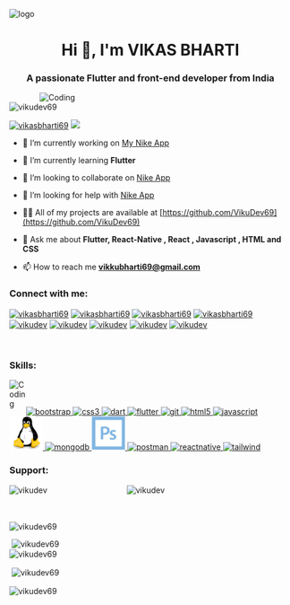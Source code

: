 ![logo](https://user-images.githubusercontent.com/74038190/213910845-af37a709-8995-40d6-be59-724526e3c3d7.gif)
<p><h1 align="center">Hi 👋, I'm VIKAS BHARTI</h1> </p>

<h3 align="center">A passionate Flutter and front-end developer from India</h3>

<img align="right" alt="Coding" width="450" src="https://user-images.githubusercontent.com/74038190/235224431-e8c8c12e-6826-47f1-89fb-2ddad83b3abf.gif">

<p align="left"> <img src="https://komarev.com/ghpvc/?username=vikudev69&label=Profile%20views&color=0e75b6&style=flat" alt="vikudev69" /> </p>


<p align="left"> <a href="https://twitter.com/vikasbharti69" target="blank"> <img src="https://img.shields.io/twitter/follow/vikasbharti69?logo=twitter&style=for-the-badge" alt="vikasbharti69" /></a> <img width="40" src="https://user-images.githubusercontent.com/74038190/241763891-7bb1e704-6026-48f9-8435-2f4d40101348.gif" /> </p>

- 🔭 I’m currently working on [My Nike App](https://github.com/VikuDev69/Nike)

- 🌱 I’m currently learning **Flutter**

- 👯 I’m looking to collaborate on [Nike App](https://github.com/VikuDev69/Nike)

- 🤝 I’m looking for help with [Nike App](https://github.com/VikuDev69/Nike)

- 👨‍💻 All of my projects are available at [https://github.com/VikuDev69](https://github.com/VikuDev69)

- 💬 Ask me about **Flutter, React-Native , React , Javascript , HTML and CSS**

- 📫 How to reach me **vikkubharti69@gmail.com**

<h3 align="left">Connect with me:</h3>
<p align="left">
<a href="https://twitter.com/vikasbharti69" target="blank"><img align="center" src="https://user-images.githubusercontent.com/74038190/235294011-b8074c31-9097-4a65-a594-4151b58743a8.gif" alt="vikasbharti69" height="40" width="40" /></a>
<a href="https://linkedin.com/in/vikasbharti69" target="blank"><img align="center" src="https://user-images.githubusercontent.com/74038190/235294012-0a55e343-37ad-4b0f-924f-c8431d9d2483.gif" alt="vikasbharti69" height="40" width="40" /></a>
<a href="https://fb.com/vikasbharti69" target="blank"><img align="center" src="https://user-images.githubusercontent.com/74038190/235294010-ec412ef5-e3da-4efa-b1d4-0ab4d4638755.gif" alt="vikasbharti69" height="40" width="40" /></a>
<a href="https://instagram.com/vikasbharti69" target="blank"><img align="center" src="https://user-images.githubusercontent.com/74038190/235294013-a33e5c43-a01c-43f6-b44d-a406d8b4ab75.gif" alt="vikasbharti69" height="40" width="40" /></a>
<a href="https://www.youtube.com/c/vikudev" target="blank"><img align="center" src="https://raw.githubusercontent.com/rahuldkjain/github-profile-readme-generator/master/src/images/icons/Social/youtube.svg" alt="vikudev" height="30" width="40" /></a>
<a href="https://codepen.io/vikudev" target="blank"><img align="center" src="https://raw.githubusercontent.com/rahuldkjain/github-profile-readme-generator/master/src/images/icons/Social/codepen.svg" alt="vikudev" height="30" width="40" /></a>
<a href="https://dev.to/vikudev" target="blank"><img align="center" src="https://raw.githubusercontent.com/rahuldkjain/github-profile-readme-generator/master/src/images/icons/Social/devto.svg" alt="vikudev" height="30" width="40" /></a>
<a href="https://stackoverflow.com/users/vikudev" target="blank"><img align="center" src="https://raw.githubusercontent.com/rahuldkjain/github-profile-readme-generator/master/src/images/icons/Social/stack-overflow.svg" alt="vikudev" height="30" width="40" /></a>
<a href="https://codesandbox.com/vikudev" target="blank"><img align="center" src="https://raw.githubusercontent.com/rahuldkjain/github-profile-readme-generator/master/src/images/icons/Social/codesandbox.svg" alt="vikudev" height="30" width="40" /></a>
</p>

<br/>
<div>
   <h3 align="left">Skills:</h3>
  <img align="left" alt="Coding" width="30" src="https://user-images.githubusercontent.com/74038190/212284087-bbe7e430-757e-4901-90bf-4cd2ce3e1852.gif">
</div>
<br/>
<br/>
<p align="left"> <a href="https://getbootstrap.com" target="_blank" rel="noreferrer"> <img src="https://user-images.githubusercontent.com/74038190/212280805-9bcb336b-8c55-46a8-abf8-ff286ab55472.gif" alt="bootstrap" width="60" height="60"/> </a> <a href="https://www.w3schools.com/css/" target="_blank" rel="noreferrer"> <img src="https://user-images.githubusercontent.com/74038190/238200428-67f477ed-6624-42da-99f0-1a7b1a16eecb.gif" alt="css3" width="60" height="60"/> </a> <a href="https://dart.dev" target="_blank" rel="noreferrer"> <img src="https://www.vectorlogo.zone/logos/dartlang/dartlang-icon.svg" alt="dart" width="50" height="50"/> </a> <a href="https://flutter.dev" target="_blank" rel="noreferrer"> <img src="https://www.vectorlogo.zone/logos/flutterio/flutterio-icon.svg" alt="flutter" width="50" height="50"/> </a> <a href="https://git-scm.com/" target="_blank" rel="noreferrer"> <img src="https://user-images.githubusercontent.com/74038190/212281775-b468df30-4edc-4bf8-a4ee-f52e1aaddc86.gif" alt="git" width="60" height="60"/> </a> <a href="https://www.w3.org/html/" target="_blank" rel="noreferrer"> <img src="https://user-images.githubusercontent.com/74038190/238200426-29fd6286-4e7b-4d6c-818f-c4765d5e39a9.gif" alt="html5" width="60" height="60"/> </a> <a href="https://developer.mozilla.org/en-US/docs/Web/JavaScript" target="_blank" rel="noreferrer"> <img src="https://user-images.githubusercontent.com/74038190/212257454-16e3712e-945a-4ca2-b238-408ad0bf87e6.gif" alt="javascript" width="60" height="60"/> </a> <a href="https://www.linux.org/" target="_blank" rel="noreferrer"> <img src="https://raw.githubusercontent.com/devicons/devicon/master/icons/linux/linux-original.svg" alt="linux" width="60" height="60"/> </a> <a href="https://www.mongodb.com/" target="_blank" rel="noreferrer"> <img src="https://user-images.githubusercontent.com/74038190/238200620-398b19b1-9aae-4c1f-8bc0-d172a2c08d68.gif" alt="mongodb" width="60" height="60"/> </a> <a href="https://www.photoshop.com/en" target="_blank" rel="noreferrer"> <img src="https://raw.githubusercontent.com/devicons/devicon/master/icons/photoshop/photoshop-line.svg" alt="photoshop" width="60" height="60"/> </a> <a href="https://postman.com" target="_blank" rel="noreferrer"> <img src="https://www.vectorlogo.zone/logos/getpostman/getpostman-icon.svg" alt="postman" width="60" height="60"/> </a> <a href="https://reactnative.dev/" target="_blank" rel="noreferrer"> <img src="https://user-images.githubusercontent.com/74038190/212257467-871d32b7-e401-42e8-a166-fcfd7baa4c6b.gif" alt="reactnative" width="60" height="60"/> </a> <a href="https://tailwindcss.com/" target="_blank" rel="noreferrer"> <img src="https://www.vectorlogo.zone/logos/tailwindcss/tailwindcss-icon.svg" alt="tailwind" width="60" height="60"/> </a> </p>

<h3 align="left">Support:</h3>
<p><a href="https://www.buymeacoffee.com/vikudev"> <img align="left" src="https://cdn.buymeacoffee.com/buttons/v2/default-yellow.png" height="50" width="210" alt="vikudev" /></a><a href="https://ko-fi.com/vikudev"> <img align="left" src="https://cdn.ko-fi.com/cdn/kofi3.png?v=3" height="50" width="210" alt="vikudev" /></a></p><br><br><br>
<p><img align="left" src="https://user-images.githubusercontent.com/74038190/212284158-e840e285-664b-44d7-b79b-e264b5e54825.gif" alt="vikudev69" /></p><br/>

<p><img align="right" width="500" src="https://user-images.githubusercontent.com/74038190/221352989-518609ab-b4d1-459e-929f-a08cd2bd9b3c.gif" alt="vikudev69" /></p>

<p><img align="center" src="https://github-readme-stats.vercel.app/api/top-langs?username=vikudev69&show_icons=true&locale=en&layout=compact" alt="vikudev69" /></p>

<p>&nbsp;<img align="center" src="https://github-readme-stats.vercel.app/api?username=vikudev69&show_icons=true&locale=en" alt="vikudev69" /></p>

<p><img align="center" src="https://github-readme-streak-stats.herokuapp.com/?user=vikudev69&" alt="vikudev69" /></p>
